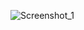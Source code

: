 ![Screenshot_1](https://github.com/DxeiZ/Zericaptcha/assets/79997967/34f3e2da-216c-44da-b77b-f3cfa510844a)
